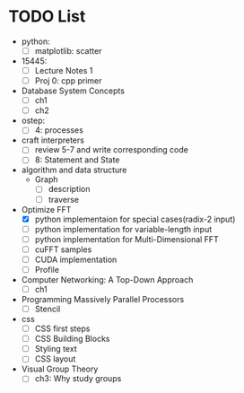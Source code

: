 # TODO List
* python:
  * [ ] matplotlib: scatter
* 15445:
  * [ ] Lecture Notes 1
  * [ ] Proj 0: cpp primer 
* Database System Concepts
  * [ ] ch1
  * [ ] ch2
* ostep:
  * [ ] 4: processes
* craft interpreters
  * [ ] review 5-7 and write corresponding code
  * [ ] 8: Statement and State
* algorithm and data structure
  * Graph
    * [ ] description
    * [ ] traverse
* Optimize FFT
  * [x] python implementaion for special cases(radix-2 input)
  * [ ] python implementation for variable-length input
  * [ ] python implementation for Multi-Dimensional FFT
  * [ ] cuFFT samples
  * [ ] CUDA implementation
  * [ ] Profile
* Computer Networking: A Top-Down Approach
  * [ ] ch1
* Programming Massively Parallel Processors
  * [ ] Stencil
* css
  * [ ] CSS first steps
  * [ ] CSS Building Blocks
  * [ ] Styling text
  * [ ] CSS layout
* Visual Group Theory
  * [ ] ch3: Why study groups
